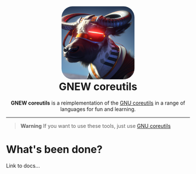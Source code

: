 <div align="center">
    <img src="docs/imgs/gnew.png" alt="gnew" style="width: 200px; border-radius: 15%; margin-top: 25px">
    <h1 style="margin-top: 0">GNEW coreutils</h1>
</div>

<div align="center">
    <strong>GNEW coreutils</strong> is a reimplementation of the 
    <a href="https://www.gnu.org/software/coreutils">GNU coreutils</a>
    in a range of languages for fun and learning.
</div>

-----------------

> **Warning**
> If you want to use these tools, just use <a href="https://www.gnu.org/software/coreutils">GNU coreutils</a>


# What's been done?

Link to docs... 